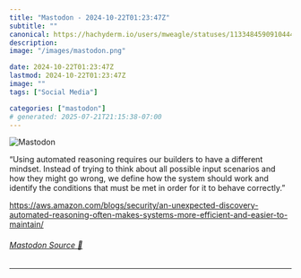 ```yaml
---
title: "Mastodon - 2024-10-22T01:23:47Z"
subtitle: ""
canonical: https://hachyderm.io/users/mweagle/statuses/113348459091044454
description:
image: "/images/mastodon.png"

date: 2024-10-22T01:23:47Z
lastmod: 2024-10-22T01:23:47Z
image: ""
tags: ["Social Media"]

categories: ["mastodon"]
# generated: 2025-07-21T21:15:38-07:00
---
```

![Mastodon](/images/mastodon.png)

<p>“Using automated reasoning requires our builders to have a different mindset. Instead of trying to think about all possible input scenarios and how they might go wrong, we define how the system should work and identify the conditions that must be met in order for it to behave correctly.”</p><p><a href="https://aws.amazon.com/blogs/security/an-unexpected-discovery-automated-reasoning-often-makes-systems-more-efficient-and-easier-to-maintain/" target="_blank" rel="nofollow noopener noreferrer" translate="no"><span class="invisible">https://</span><span class="ellipsis">aws.amazon.com/blogs/security/</span><span class="invisible">an-unexpected-discovery-automated-reasoning-often-makes-systems-more-efficient-and-easier-to-maintain/</span></a></p>


###### [Mastodon Source 🐘](https://hachyderm.io/@mweagle/113348459091044454)

___
